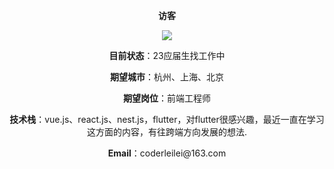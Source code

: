 <center>
<p><strong>访客</strong></p>
  
<p><img src="https://profile-counter.glitch.me/acmenlei/count.svg" /></p>

<p><strong>目前状态</strong>：23应届生找工作中</p>

<p><strong>期望城市</strong>：杭州、上海、北京</p>

<p><strong>期望岗位</strong>：前端工程师</p>

<p><strong>技术栈</strong>：vue.js、react.js、nest.js，flutter，对flutter很感兴趣，最近一直在学习这方面的内容，有往跨端方向发展的想法.</p>

<p><strong>Email</strong>：coderleilei@163.com</p>

</center>
